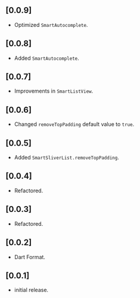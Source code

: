 ## [0.0.9]

* Optimized ```SmartAutocomplete```.

## [0.0.8]

* Added ```SmartAutocomplete```.

## [0.0.7]

* Improvements in ```SmartListView```.

## [0.0.6]

* Changed ```removeTopPadding``` default value to ```true```.

## [0.0.5]

* Added ```SmartSliverList.removeTopPadding```.

## [0.0.4]

* Refactored.

## [0.0.3]

* Refactored.

## [0.0.2]

* Dart Format.

## [0.0.1]

* initial release.
